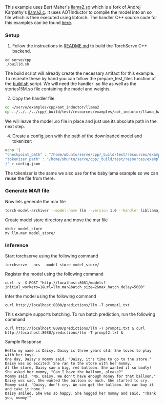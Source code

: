 This example uses Bert Maher's [llama2.so](https://github.com/bertmaher/llama2.so/) which is a fork of Andrej Karpathy's [llama2.c](https://github.com/karpathy/llama2.c).
It uses AOTInductor to compile the model into an so file which is then executed using libtorch.
The handler C++ source code for this examples can be found [here](src/).

### Setup
1. Follow the instructions in [README.md](../../../../cpp/README.md) to build the TorchServe C++ backend.

```
cd serve/cpp
./builld.sh
```

The build script will already create the necessary artifact for this example.
To recreate these by hand you can follow the prepare_test_files function of the [build.sh](../../../../cpp/build.sh) script.
We will need the handler .so file as well as the stories15M.so file containing the model and weights.

2. Copy the handler file

```bash
cd ~/serve/examples/cpp/aot_inductor/llama2
cp ../../../../cpp/_build/test/resources/examples/aot_inductor/llama_handler/libllama_so_handler.so ./
```
We will leave the model .so file in place and just use its absolute path in the next step.

4. Create a [config.json](config.json) with the path of the downloaded model and tokenizer:

```bash
echo '{
"checkpoint_path" : "/home/ubuntu/serve/cpp/_build/test/resources/examples/aot_inductor/llama_handler/stories15M.so",
"tokenizer_path" : "/home/ubuntu/serve/cpp/_build/test/resources/examples/babyllama/babyllama_handler/tokenizer.bin"
}' > config.json
```

The tokenizer is the same we also use for the babyllama example so we can reuse the file from there.

### Generate MAR file

Now lets generate the mar file

```bash
torch-model-archiver --model-name llm --version 1.0 --handler libllama_so_handler:LlamaHandler --runtime LSP --extra-files config.json
```

Create model store directory and move the mar file

```
mkdir model_store
mv llm.mar model_store/
```

### Inference

Start torchserve using the following command

```
torchserve --ncs --model-store model_store/
```

Register the model using the following command

```
curl -v -X POST "http://localhost:8081/models?initial_workers=1&url=llm.mar&batch_size=2&max_batch_delay=5000"
```

Infer the model using the following command

```
curl http://localhost:8080/predictions/llm -T prompt1.txt
```

This example supports batching. To run batch prediction, run the following command

```
curl http://localhost:8080/predictions/llm -T prompt1.txt & curl http://localhost:8080/predictions/llm -T prompt2.txt &
```

Sample Response

```
Hello my name is Daisy. Daisy is three years old. She loves to play with her toys.
One day, Daisy's mommy said, "Daisy, it's time to go to the store." Daisy was so excited! She ran to the store with her mommy.
At the store, Daisy saw a big, red balloon. She wanted it so badly! She asked her mommy, "Can I have the balloon, please?"
Mommy said, "No, Daisy. We don't have enough money for that balloon."
Daisy was sad. She wanted the balloon so much. She started to cry.
Mommy said, "Daisy, don't cry. We can get the balloon. We can buy it and take it home."
Daisy smiled. She was so happy. She hugged her mommy and said, "Thank you, mommy!"
```
